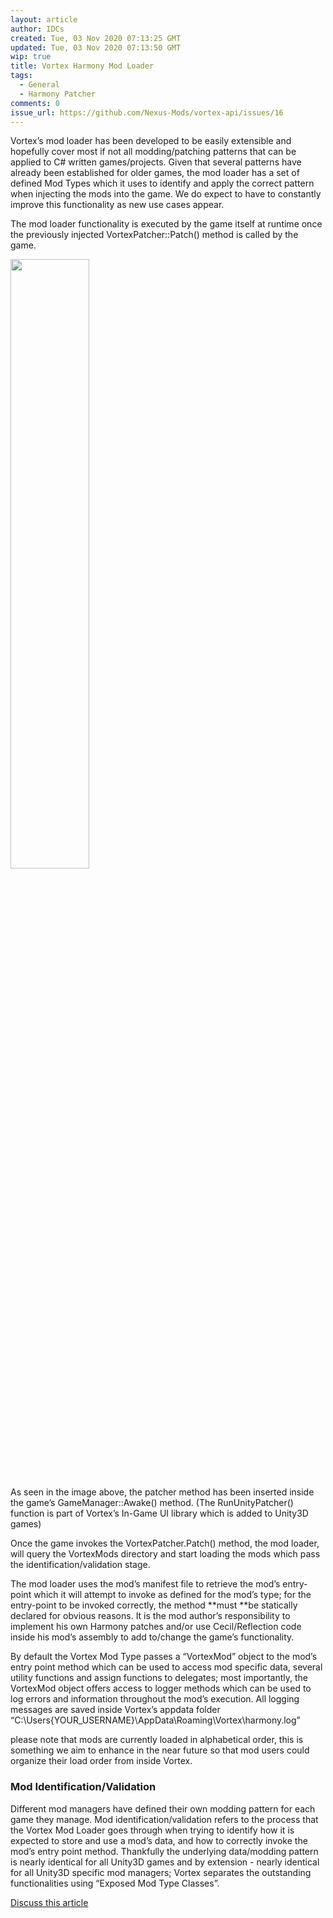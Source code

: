 ```yaml
---
layout: article
author: IDCs
created: Tue, 03 Nov 2020 07:13:25 GMT
updated: Tue, 03 Nov 2020 07:13:50 GMT
wip: true
title: Vortex Harmony Mod Loader
tags:
  - General
  - Harmony Patcher
comments: 0
issue_url: https://github.com/Nexus-Mods/vortex-api/issues/16
---
```

Vortex’s mod loader has been developed to be easily extensible and hopefully cover most if not all modding/patching patterns that can be applied to C# written games/projects. Given that several patterns have already been established for older games, the mod loader has a set of defined Mod Types which it uses to identify and apply the correct pattern when injecting the mods into the game. We do expect to have to constantly improve this functionality as new use cases appear.

The mod loader functionality is executed by the game itself at runtime once the previously injected VortexPatcher::Patch() method is called by the game. 

<img src="https://staticdelivery.nexusmods.com/mods/2295/images/63/63-1573043701-729448297.png" height="50%" width="50%">

As seen in the image above, the patcher method has been inserted inside the game’s GameManager::Awake() method. (The RunUnityPatcher() function is part of Vortex’s In-Game UI library which is added to Unity3D games)

Once the game invokes the VortexPatcher.Patch() method, the mod loader, will query the VortexMods directory and start loading the mods which pass the identification/validation stage.

The mod loader uses the mod’s manifest file to retrieve the mod’s entry-point which it will attempt to invoke as defined for the mod’s type; for the entry-point to be invoked correctly, the method **must **be statically declared for obvious reasons. It is the mod author’s responsibility to implement his own Harmony patches and/or use Cecil/Reflection code inside his mod’s assembly to add to/change the game’s functionality.

By default the Vortex Mod Type passes a “VortexMod” object to the mod’s entry point method which can be used to access mod specific data, several utility functions and assign functions to delegates; most importantly, the VortexMod object offers access to logger methods which can be used to log errors and information throughout the mod’s execution. All logging messages are saved inside Vortex’s appdata folder “C:\Users\{YOUR_USERNAME}\AppData\Roaming\Vortex\harmony.log”

please note that mods are currently loaded in alphabetical order, this is something we aim to enhance in the near future so that mod users could organize their load order from inside Vortex.

### Mod Identification/Validation

Different mod managers have defined their own modding pattern for each game they manage. Mod identification/validation refers to the process that the Vortex Mod Loader goes through when trying to identify how it is expected to store and use a mod’s data, and how to correctly invoke the mod’s entry point method. Thankfully the underlying data/modding pattern is nearly identical for all Unity3D games and by extension - nearly identical for all Unity3D specific mod managers; Vortex separates the outstanding functionalities using “Exposed Mod Type Classes”.

[Discuss this article](https://github.com/Nexus-Mods/vortex-api/issues/16)